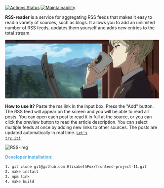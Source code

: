 [![Actions Status](https://github.com/ElisabethFox/frontend-project-11/workflows/hexlet-check/badge.svg)](https://github.com/ElisabethFox/frontend-project-11/actions)
[![Maintainability](https://api.codeclimate.com/v1/badges/75ad01a0a6b5eb8a1942/maintainability)](https://codeclimate.com/github/ElisabethFox/frontend-project-11/maintainability)

**RSS-reader** is a service for aggregating RSS feeds that makes it easy to read a variety of sources, such as blogs. It allows you to add an unlimited number of RSS feeds, updates them yourself and adds new entries to the total stream.

![RSS-img](./img/loid-forger-read.gif)

**How to use it?** Paste the rss link in the input box. Press the "Add" button. The RSS feed will appear on the screen and you will be able to read all posts. You can open each post to read it in full at the source, or you can click the preview button to read the article description. You can select multiple feeds at once by adding new links to other sources. The posts are updated automatically in real time. <code>[Let's try it!](https://frontend-project-11-2dudwrwis-lisagontsova-gmailcom.vercel.app/)</code> 

![RSS-img](./img/demo.gif)

<span style="color:#59afe1"> **Developer installation:**</span>
```
1. git clone git@github.com:ElisabethFox/frontend-project-11.git
2. make install
3. npm link
4. make build
```